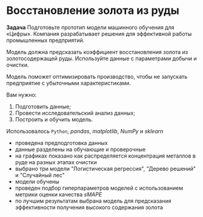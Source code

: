 # Восстановление золота из руды
**Задача**
Подготовьте прототип модели машинного обучения для «Цифры». Компания разрабатывает решения для эффективной работы промышленных предприятий.

Модель должна предсказать коэффициент восстановления золота из золотосодержащей руды. Используйте данные с параметрами добычи и очистки. 

Модель поможет оптимизировать производство, чтобы не запускать предприятие с убыточными характеристиками.

Вам нужно:

1. Подготовить данные;
2. Провести исследовательский анализ данных;
3. Построить и обучить модель.

Использовалось `Python`, *pandas*, *matplotlib*, *NumPy* и *sklearn*

- проведена предподготовка данных
- данные разделены на обучающие и проверочные
- на графиках показано как распределяется концентрация металлов в руде на разных этапах очистки
- выбрано три модели "Логистическая регрессия", "Дерево решений" и "Случайный лес"
- модели обучены
- проведен подбор гиперпараметров моделей с использованием метрики оценки качества *sMAPE*
- по лучшим результатам выбрана модель для предсказания эффективности получения высокого содержания золота